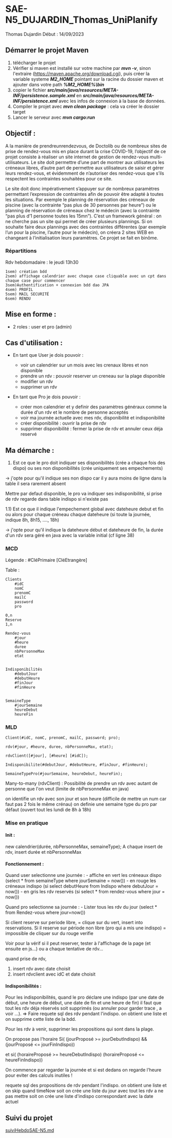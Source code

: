 # SAE-N5_DUJARDIN_Thomas_UniPlanify

Thomas Dujardin
Début : 14/09/2023

## Démarrer le projet Maven
1) télécharger le projet
2) Vérifier si maven est installé sur votre machine par ***mvn -v***, sinon l'extraire (https://maven.apache.org/download.cgi), puis créer la variable systeme ***M2_HOME*** pointant sur la racine du dossier maven et ajouter dans votre path ***%M2_HOME%\bin***
3) copier le fichier ***src/main/java/resources/META-INF/persistence.sample.xml*** en ***src/main/java/resources/META-INF/persistence.xml*** avec les infos de connexion à la base de données.
4) Compiler le projet avec ***mvn clean package*** : cela va créer le dossier target
5) Lancer le serveur avec ***mvn cargo:run***

## Objectif : 
A la manière de prendreunrendezvous, de Doctolib ou de nombreux sites de prise de rendez-vous mis en place
durant la crise COVID-19, l’objectif de ce projet consiste à réaliser un site internet de gestion de rendez-vous multi-
utilisateurs. Le site doit permettre d’une part de montrer aux utilisateurs les créneaux libres, d’autre part de permettre
aux utilisateurs de saisir et gérer leurs rendez-vous, et évidemment de n’autoriser des rendez-vous que s’ils respectent
les contraintes souhaitées pour ce site.

Le site doit donc impérativement s’appuyer sur de nombreux paramètres permettant l’expression de contraintes afin
de pouvoir être adapté à toutes les situations. Par exemple le planning de réservation des créneaux de piscine (avec la
contrainte “pas plus de 30 personnes par heure”) ou le planning de réservation de créneaux chez le médecin (avec la
contrainte “pas plus d’1 personne toutes les 15mn”). C’est un framework général : on ne cherche pas un site qui permet
de créer plusieurs plannings. Si on souhaite faire deux plannings avec des contraintes différentes (par exemple l’un pour
la piscine, l’autre pour le médecin), on créera 2 sites WEB en changeant à l’initialisation leurs paramètres.
Ce projet se fait en binôme.

### Répartitions
Rdv hebdomadaire : le jeudi 13h30

    1sem) création bdd
    2sem) affichage calendrier avec chaque case cliquable avec un cpt dans chaque case pour commencer
    3sem)Authentification + connexion bdd dao JPA
    4sem) PROFIL 
    5sem) MAIL SECURITÉ
    6sem) RENDU 

## Mise en forme : 

- 2 roles : user et pro (admin)


## Cas d'utilisation :

- En tant que User je dois pouvoir :
    - voir un calendrier sur un mois avec les crenaux libres et non disponible
    - prendre un rdv : pouvoir reserver un creneau sur la plage disponible
    - modifier un rdv
    - supprimer un rdv


- En tant que Pro je dois pouvoir :
    - créer mon calendrier et y definir des paramètres généraux comme la durée d'un rdv et le nombre de personne acceptés
    - voir ma journée actuelle avec mes rdv, disponibilité et indisponibilité
    - créer disponibilité : ouvrir la prise de rdv
    - supprimer disponibilité : fermer la prise de rdv et annuler ceux déja reservé



## Ma démarche : 
1) Est ce que le pro doit indiquer ses disponibilités (crée a chaque fois des dispo) ou ses non disponibilités (crée uniquement ses empechements)

-> j'opte pour qu'il indique ses non dispo car il y aura moins de ligne dans la table il sera rarement absent

Mettre par defaut disponible, le pro va indiquer ses indisponibilité, si prise de rdv regarde dans table indispo si n'existe pas


1.1) Est ce que il indique l'empechement global avec dateheure debut et fin ou alors pour chaque créneau chaque dateheure (si toute la journée, indique 8h, 8h15, ...., 18h)

-> j'opte pour qu'il indique la dateheure début et dateheure de fin, la durée d'un rdv sera géré en java avec la variable initial (cf ligne 38)



### MCD


Légende :
    #CléPrimaire
    [CléEtrangère]


Table : 

    Clients
        #idC
        nomC
        prenomC
        mailC
        password
        pro
    
    0,n
    Reserve
    1,n

    Rendez-vous
        #jour
        #heure
        duree
        nbPersonneMax
        etat

   
    Indisponibilités
        #debutJour
        #debutHeure
        #finJour
        #finHeure


    SemaineType
        #jourSemaine
        heureDebut
        heureFin



### MLD

    Client(#idC, nomC, prenomC, mailC, password; pro);

    rdv(#jour, #heure, duree, nbPersonneMax, etat);

    rdvClient([#jour], [#heure] [#idC]);
    
    Indisponibilite(#debutJour, #debutHeure, #finJour, #finHeure);

    SemaineTypePro(#jourSemaine, heureDebut, heureFin);




Many-to-many (rdvClient) : Possibilité de prendre un rdv avec autant de personne que l'on veut (limite de nbPersonneMax en java)

on identifie un rdv avec son jour et son heure (difficile de mettre un num car faut pas 2 fois le même crénau)
on definie une semaine type du pro par défaut (ouvert tout les lundi de 8h à 18h)


### Mise en pratique

#### Init : 
new calendrier(durée, nbPersonneMax, semaineType);
A chaque insert de rdv, insert durée et nbPersonneMax

#### Fonctionnement :
Quand user selectionne une journée : 
    - affiche en vert les créneaux dispo  (select * from semaineType where jourSemaine = now())
    - en rouge les créneaux indispo (si select debutHeure from Indispo where debutJour = now())
    - en gris les rdv reservés (si select * from rendez-vous where jour = now())

    
Quand pro selectionne sa journée : 
    - Lister tous les rdv du jour (select * from Rendez-vous where jour=now())

Si client reserve sur periode libre, = clique sur du vert, insert into reservations.
Si il reserve sur période non libre (pro qui a mis une indispo) = impossible de cliquer sur du rouge verifie 

Voir pour la vérif si il peut reserver, tester à l'affichage de la page (et ensuite en js...) ou a chaque tentative de rdv...


quand prise de rdv,
1) insert rdv avec date choisit
2) insert rdvclient avec idC et date choisit


#### Indisponibilités :
Pour les indisponibilités, quand le pro déclare une indispo (par une date de début, une heure de début, une date de fin et une heure de fin) il faut que tout les rdv déja réservés soit supprimés (ou annuler pour garder trace , a voir ...). 
=> Faire requete sql des rdv pendant l'indispo. on obtient une liste et on supprime cette liste de la bdd.

Pour les rdv à venir, supprimer les propositions qui sont dans la plage.

On propose pas l'horaire 
Si(
(jourProposé >= jourDebutIndispo) &&
(jourProposé <= jourFinIndispo))

et si( 
(horaireProposé >= heureDebutIndispo)
(horaireProposé <= heureFinIndispo)) 

On commence par regarder la journée et si est dedans on regarde l'heure pour eviter des calculs inutiles !

requete sql des propositions de rdv pendant l'indispo. on obtient une liste et on skip quand timeNow
soit on crée une liste du jour avec tout les rdv a ne pas mettre
soit on crée une liste d'indispo correspondant avec la date actuel




## Suivi du projet 
[suiviHebdoSAE-N5.md](suiviHebdoSAE-N5.md)